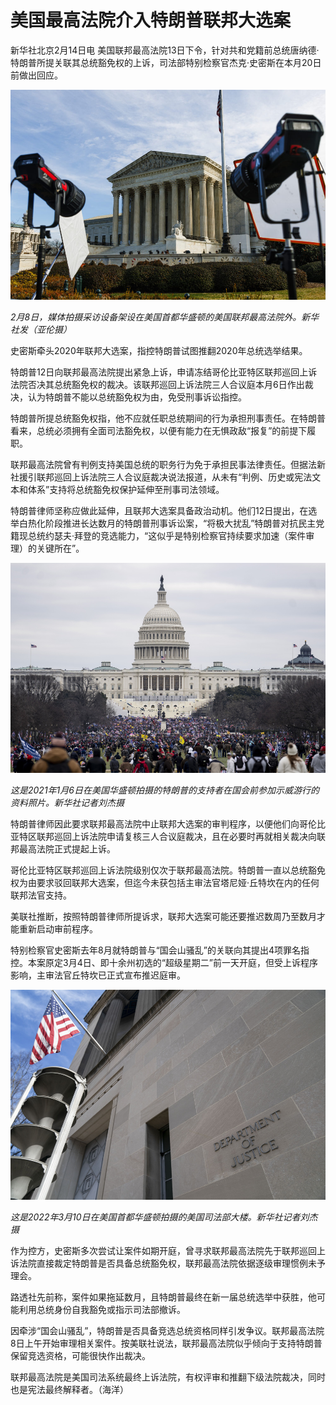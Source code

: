 # 美国最高法院介入特朗普联邦大选案

新华社北京2月14日电
美国联邦最高法院13日下令，针对共和党籍前总统唐纳德·特朗普所提关联其总统豁免权的上诉，司法部特别检察官杰克·史密斯在本月20日前做出回应。

![bfa12e54bdb4e7eaeb68c5d93896a17d.jpg](https://raw.githubusercontent.com/qqhsx/qqnews_image/main/2024/02/14/美国最高法院介入特朗普联邦大选案/bfa12e54bdb4e7eaeb68c5d93896a17d.jpg)

_2月8日，媒体拍摄采访设备架设在美国首都华盛顿的美国联邦最高法院外。新华社发（亚伦摄）_

史密斯牵头2020年联邦大选案，指控特朗普试图推翻2020年总统选举结果。

特朗普12日向联邦最高法院提出紧急上诉，申请冻结哥伦比亚特区联邦巡回上诉法院否决其总统豁免权的裁决。该联邦巡回上诉法院三人合议庭本月6日作出裁决，认为特朗普不能以总统豁免权为由，免受刑事诉讼指控。

特朗普所提总统豁免权指，他不应就任职总统期间的行为承担刑事责任。在特朗普看来，总统必须拥有全面司法豁免权，以便有能力在无惧政敌“报复”的前提下履职。

联邦最高法院曾有判例支持美国总统的职务行为免于承担民事法律责任。但据法新社援引联邦巡回上诉法院三人合议庭裁决说法报道，从未有“判例、历史或宪法文本和体系”支持将总统豁免权保护延伸至刑事司法领域。

特朗普律师坚称应做此延伸，且联邦大选案具备政治动机。他们12日提出，在选举白热化阶段推进长达数月的特朗普刑事诉讼案，“将极大扰乱”特朗普对抗民主党籍现总统约瑟夫·拜登的竞选能力，“这似乎是特别检察官持续要求加速（案件审理）的关键所在”。

![ceb3e38cd252fba8db72dbcdadeb8738.jpg](https://raw.githubusercontent.com/qqhsx/qqnews_image/main/2024/02/14/美国最高法院介入特朗普联邦大选案/ceb3e38cd252fba8db72dbcdadeb8738.jpg)

_这是2021年1月6日在美国华盛顿拍摄的特朗普的支持者在国会前参加示威游行的资料照片。新华社记者刘杰摄_

特朗普律师因此要求联邦最高法院中止联邦大选案的审判程序，以便他们向哥伦比亚特区联邦巡回上诉法院申请复核三人合议庭裁决，且在必要时再就相关裁决向联邦最高法院正式提起上诉。

哥伦比亚特区联邦巡回上诉法院级别仅次于联邦最高法院。特朗普一直以总统豁免权为由要求驳回联邦大选案，但迄今未获包括主审法官塔尼娅·丘特坎在内的任何联邦法官支持。

美联社推断，按照特朗普律师所提诉求，联邦大选案可能还要推迟数周乃至数月才能重新启动审前程序。

特别检察官史密斯去年8月就特朗普与“国会山骚乱”的关联向其提出4项罪名指控。本案原定3月4日、即十余州初选的“超级星期二”前一天开庭，但受上诉程序影响，主审法官丘特坎已正式宣布推迟庭审。

![bdceca58935bae3edcc3db5cd0aca3d5.jpg](https://raw.githubusercontent.com/qqhsx/qqnews_image/main/2024/02/14/美国最高法院介入特朗普联邦大选案/bdceca58935bae3edcc3db5cd0aca3d5.jpg)

 _这是2022年3月10日在美国首都华盛顿拍摄的美国司法部大楼。新华社记者刘杰摄_

作为控方，史密斯多次尝试让案件如期开庭，曾寻求联邦最高法院先于联邦巡回上诉法院直接裁定特朗普是否具备总统豁免权，联邦最高法院依据逐级审理惯例未予理会。

路透社先前称，案件如果拖延数月，且特朗普最终在新一届总统选举中获胜，他可能利用总统身份自我豁免或指示司法部撤诉。

因牵涉“国会山骚乱”，特朗普是否具备竞选总统资格同样引发争议。联邦最高法院8日上午开始审理相关案件。按美联社说法，联邦最高法院似乎倾向于支持特朗普保留竞选资格，可能很快作出裁决。

联邦最高法院是美国司法系统最终上诉法院，有权评审和推翻下级法院裁决，同时也是宪法最终解释者。（海洋）

